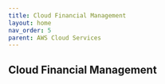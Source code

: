 ```yaml
---
title: Cloud Financial Management
layout: home
nav_order: 5
parent: AWS Cloud Services
---
```


## Cloud Financial Management